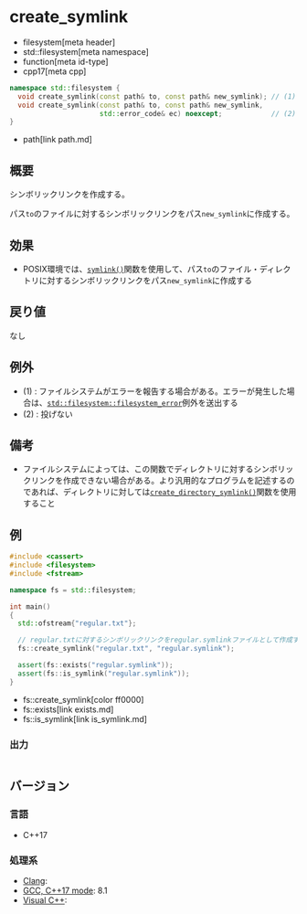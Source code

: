 # create_symlink
* filesystem[meta header]
* std::filesystem[meta namespace]
* function[meta id-type]
* cpp17[meta cpp]

```cpp
namespace std::filesystem {
  void create_symlink(const path& to, const path& new_symlink); // (1)
  void create_symlink(const path& to, const path& new_symlink,
                      std::error_code& ec) noexcept;            // (2)
}
```
* path[link path.md]

## 概要
シンボリックリンクを作成する。

パス`to`のファイルに対するシンボリックリンクをパス`new_symlink`に作成する。


## 効果
- POSIX環境では、[`symlink()`](https://linuxjm.osdn.jp/html/LDP_man-pages/man2/symlink.2.html)関数を使用して、パス`to`のファイル・ディレクトリに対するシンボリックリンクをパス`new_symlink`に作成する


## 戻り値
なし


## 例外
- (1) : ファイルシステムがエラーを報告する場合がある。エラーが発生した場合は、[`std::filesystem::filesystem_error`](filesystem_error.md)例外を送出する
- (2) : 投げない


## 備考
- ファイルシステムによっては、この関数でディレクトリに対するシンボリックリンクを作成できない場合がある。より汎用的なプログラムを記述するのであれば、ディレクトリに対しては[`create_directory_symlink()`](create_directory_symlink.md)関数を使用すること


## 例
```cpp example
#include <cassert>
#include <filesystem>
#include <fstream>

namespace fs = std::filesystem;

int main()
{
  std::ofstream{"regular.txt"};

  // regular.txtに対するシンボリックリンクをregular.symlinkファイルとして作成する
  fs::create_symlink("regular.txt", "regular.symlink");

  assert(fs::exists("regular.symlink"));
  assert(fs::is_symlink("regular.symlink"));
}
```
* fs::create_symlink[color ff0000]
* fs::exists[link exists.md]
* fs::is_symlink[link is_symlink.md]

### 出力
```
```

## バージョン
### 言語
- C++17

### 処理系
- [Clang](/implementation.md#clang):
- [GCC, C++17 mode](/implementation.md#gcc): 8.1
- [Visual C++](/implementation.md#visual_cpp):
